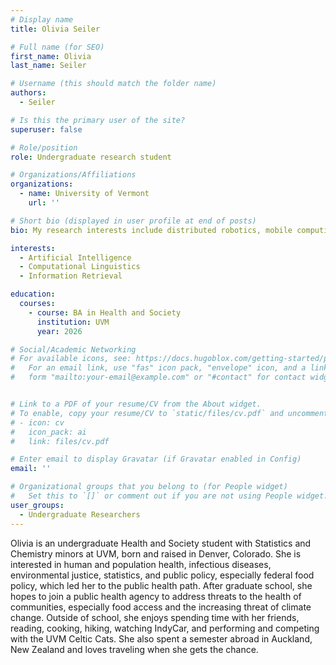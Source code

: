 ```yaml
---
# Display name
title: Olivia Seiler

# Full name (for SEO)
first_name: Olivia
last_name: Seiler

# Username (this should match the folder name)
authors:
  - Seiler

# Is this the primary user of the site?
superuser: false

# Role/position
role: Undergraduate research student

# Organizations/Affiliations
organizations:
  - name: University of Vermont
    url: ''

# Short bio (displayed in user profile at end of posts)
bio: My research interests include distributed robotics, mobile computing and programmable matter.

interests:
  - Artificial Intelligence
  - Computational Linguistics
  - Information Retrieval

education:
  courses:
    - course: BA in Health and Society
      institution: UVM
      year: 2026

# Social/Academic Networking
# For available icons, see: https://docs.hugoblox.com/getting-started/page-builder/#icons
#   For an email link, use "fas" icon pack, "envelope" icon, and a link in the
#   form "mailto:your-email@example.com" or "#contact" for contact widget.


# Link to a PDF of your resume/CV from the About widget.
# To enable, copy your resume/CV to `static/files/cv.pdf` and uncomment the lines below.
# - icon: cv
#   icon_pack: ai
#   link: files/cv.pdf

# Enter email to display Gravatar (if Gravatar enabled in Config)
email: ''

# Organizational groups that you belong to (for People widget)
#   Set this to `[]` or comment out if you are not using People widget.
user_groups:
  - Undergraduate Researchers
---
```


Olivia is an undergraduate Health and Society student with Statistics and Chemistry minors at UVM, born and raised in Denver, Colorado. She is interested in human and population health, infectious diseases, environmental justice, statistics, and public policy, especially federal food policy, which led her to the public health path. After graduate school, she hopes to join a public health agency to address threats to the health of communities, especially food access and the increasing threat of climate change. Outside of school, she enjoys spending time with her friends, reading, cooking, hiking, watching IndyCar, and performing and competing with the UVM Celtic Cats. She also spent a semester abroad in Auckland, New Zealand and loves traveling when she gets the chance.

